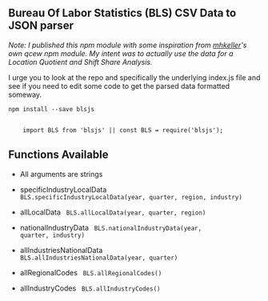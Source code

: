 ## Bureau Of Labor Statistics (BLS) CSV Data to JSON parser

<i>Note: I published this npm module with some inspiration from <a href="https://github.com/mhkeller">mhkeller</a>'s own qcew npm module. My intent was to actually use the data for a Location Quotient and Shift Share Analysis.</i>

<p>I urge you to look at the repo and specifically the underlying index.js file and see if you need to edit some code to get the parsed data formatted someway.</p>

<code>npm install --save blsjs</code>

<code>
    import BLS from 'blsjs' || const BLS = require('blsjs');
</code>

## Functions Available

- All arguments are strings

- specificIndustryLocalData
    <code>
        BLS.specificIndustryLocalData(year, quarter, region, industry)
    </code>

- allLocalData
    <code>
        BLS.allLocalData(year, quarter, region)
    </code>


- nationalIndustryData
    <code>
        BLS.nationalIndustryData(year, quarter, industry)
    </code>

- allIndustriesNationalData
    <code>
        BLS.allIndustriesNationalData(year, quarter)
    </code>

- allRegionalCodes
    <code>
        BLS.allRegionalCodes()
    </code>

- allIndustryCodes
    <code>
        BLS.allIndustryCodes()
    </code>
